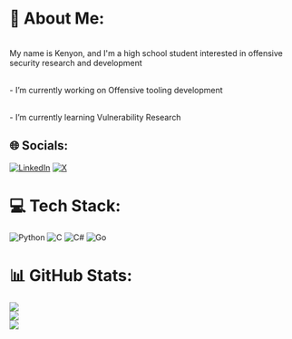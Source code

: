# 💫 About Me:
<br>My name is Kenyon, and I'm a high school student interested in offensive security research and development</br>

<br>- I’m currently working on Offensive tooling development</br>

<br>- I’m currently learning Vulnerability Research</br>


## 🌐 Socials:
[![LinkedIn](https://img.shields.io/badge/LinkedIn-%230077B5.svg?logo=linkedin&logoColor=white)](https://www.linkedin.com/in/kenyon-bias-b97849275/) [![X](https://img.shields.io/badge/X-black.svg?logo=X&logoColor=white)](https://x.com/@kenZ16TKD) 

# 💻 Tech Stack:
![Python](https://img.shields.io/badge/python-3670A0?style=flat-square&logo=python&logoColor=ffdd54) ![C](https://img.shields.io/badge/c-%2300599C.svg?style=flat-square&logo=c&logoColor=white) ![C#](https://img.shields.io/badge/c%23-%23239120.svg?style=flat-square&logo=csharp&logoColor=white) ![Go](https://img.shields.io/badge/go-%2300ADD8.svg?style=flat-square&logo=go&logoColor=white)
# 📊 GitHub Stats:
![](https://github-readme-stats.vercel.app/api?username=TKDzKen&theme=dark&hide_border=true&include_all_commits=true&count_private=true)<br/>
![](https://github-readme-streak-stats.herokuapp.com/?user=TKDzKen&theme=dark&hide_border=true)<br/>
![](https://github-readme-stats.vercel.app/api/top-langs/?username=TKDzKen&theme=dark&hide_border=true&include_all_commits=true&count_private=true&layout=compact)

